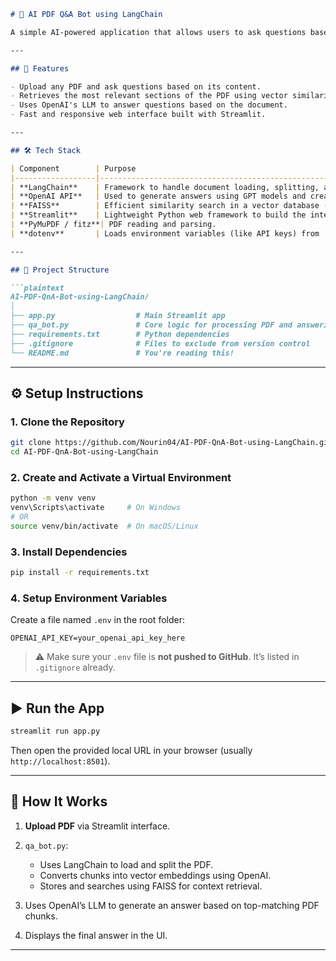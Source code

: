 
````markdown
# 🧠 AI PDF Q&A Bot using LangChain

A simple AI-powered application that allows users to ask questions based on the content of a PDF file. It leverages **LangChain**, **OpenAI's embeddings**, **FAISS vector store**, and **Streamlit** to provide context-aware answers from documents.

---

## 🚀 Features

- Upload any PDF and ask questions based on its content.
- Retrieves the most relevant sections of the PDF using vector similarity.
- Uses OpenAI's LLM to answer questions based on the document.
- Fast and responsive web interface built with Streamlit.

---

## 🛠️ Tech Stack

| Component        | Purpose                                                                 |
|------------------|-------------------------------------------------------------------------|
| **LangChain**    | Framework to handle document loading, splitting, and retrieval pipelines. |
| **OpenAI API**   | Used to generate answers using GPT models and create embeddings.        |
| **FAISS**        | Efficient similarity search in a vector database (used for document retrieval). |
| **Streamlit**    | Lightweight Python web framework to build the interactive UI.           |
| **PyMuPDF / fitz**| PDF reading and parsing.                                                |
| **dotenv**       | Loads environment variables (like API keys) from `.env` securely.       |

---

## 📁 Project Structure

```plaintext
AI-PDF-QnA-Bot-using-LangChain/
│
├── app.py                  # Main Streamlit app
├── qa_bot.py               # Core logic for processing PDF and answering queries
├── requirements.txt        # Python dependencies
├── .gitignore              # Files to exclude from version control
└── README.md               # You're reading this!
````

---

## ⚙️ Setup Instructions

### 1. Clone the Repository

```bash
git clone https://github.com/Nourin04/AI-PDF-QnA-Bot-using-LangChain.git
cd AI-PDF-QnA-Bot-using-LangChain
```

### 2. Create and Activate a Virtual Environment

```bash
python -m venv venv
venv\Scripts\activate     # On Windows
# OR
source venv/bin/activate  # On macOS/Linux
```

### 3. Install Dependencies

```bash
pip install -r requirements.txt
```

### 4. Setup Environment Variables

Create a file named `.env` in the root folder:

```env
OPENAI_API_KEY=your_openai_api_key_here
```

> ⚠️ Make sure your `.env` file is **not pushed to GitHub**. It’s listed in `.gitignore` already.

---

## ▶️ Run the App

```bash
streamlit run app.py
```

Then open the provided local URL in your browser (usually `http://localhost:8501`).

---

## 📌 How It Works

1. **Upload PDF** via Streamlit interface.
2. `qa_bot.py`:

   * Uses LangChain to load and split the PDF.
   * Converts chunks into vector embeddings using OpenAI.
   * Stores and searches using FAISS for context retrieval.
3. Uses OpenAI’s LLM to generate an answer based on top-matching PDF chunks.
4. Displays the final answer in the UI.

---




